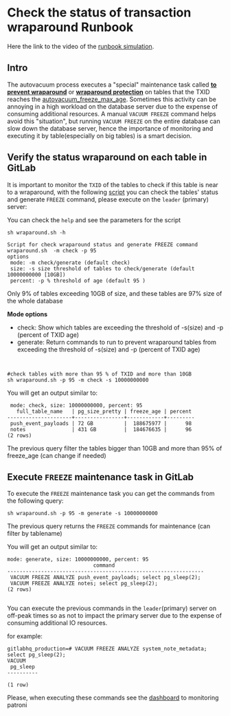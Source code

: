 # Check the status of transaction wraparound Runbook

Here the link to the video of the [runbook simulation](https://youtu.be/lR-yjLbRrmk).

## Intro

The autovacuum process executes a "special" maintenance task called **[to prevent wraparound](https://www.postgresql.org/docs/11/routine-vacuuming.html#VACUUM-FOR-WRAPAROUND)** or **[wraparound protection](https://www.postgresql.org/docs/11/routine-vacuuming.html#VACUUM-FOR-WRAPAROUND)** on tables that the TXID reaches the [autovacuum_freeze_max_age](https://postgresqlco.nf/en/doc/param/autovacuum_freeze_max_age/). Sometimes this activity can be annoying in a high workload on the database server due to the expense of consuming additional resources. A manual `VACUUM FREEZE` command helps avoid this "situation", but running `VACUUM FREEZE` on the entire database can slow down the database server, hence the importance of monitoring and executing it by table(especially on big tables) is a smart decision.

## Verify the status wraparound on each table in GitLab

It is important to monitor the `TXID` of the tables to check if this table is near to a wraparound, with the following [script](scripts/wraparound.sh) you can check the tables' status and generate `FREEZE` command, please execute on the `leader` (primary) server:

You can check the `help` and see the parameters for the script

```
sh wraparound.sh -h

Script for check wraparound status and generate FREEZE command
wraparound.sh  -m check -p 95
options
 mode: -m check/generate (default check)
 size: -s size threshold of tables to check/generate (default 10000000000 [10GB])
 percent: -p % threshold of age (default 95 )

```

Only 9% of tables exceeding 10GB of size, and these tables are 97% size of the whole database

**Mode options**

* check: Show which tables are exceeding the threshold of -s(size) and -p (percent of TXID age)
* generate: Return commands to run to prevent wraparound tables from exceeding   the threshold of -s(size) and -p (percent of TXID age)

```


#check tables with more than 95 % of TXID and more than 10GB
sh wraparound.sh -p 95 -m check -s 10000000000
```

You will get an output similar to:

```
 mode: check, size: 10000000000, percent: 95
   full_table_name   | pg_size_pretty | freeze_age | percent
---------------------+----------------+------------+---------
 push_event_payloads | 72 GB          |  188675977 |      98
 notes               | 431 GB         |  184676635 |      96
(2 rows)

```

The previous query filter the tables bigger than 10GB and more than 95% of freeze_age (can change if needed)

## Execute `FREEZE` maintenance task in  GitLab

To execute the `FREEZE` maintenance task you can get the commands from the following query:

```
sh wraparound.sh -p 95 -m generate -s 10000000000
```

The previous query returns the `FREEZE` commands for maintenance (can filter by tablename)

You will get an output similar to:

```
mode: generate, size: 10000000000, percent: 95
                            command
----------------------------------------------------------------
 VACUUM FREEZE ANALYZE push_event_payloads; select pg_sleep(2);
 VACUUM FREEZE ANALYZE notes; select pg_sleep(2);
(2 rows)


```

You can execute the previous commands in the `leader`(primary) server  on off-peak times so as not to impact the primary server due to the expense of consuming additional IO resources.

for example:

```
gitlabhq_production=# VACUUM FREEZE ANALYZE system_note_metadata; select pg_sleep(2);
VACUUM
 pg_sleep
----------

(1 row)

```

Please, when executing these commands see the [dashboard](https://dashboards.gitlab.net/d/patroni-main/patroni-overview?orgId=1) to monitoring patroni
